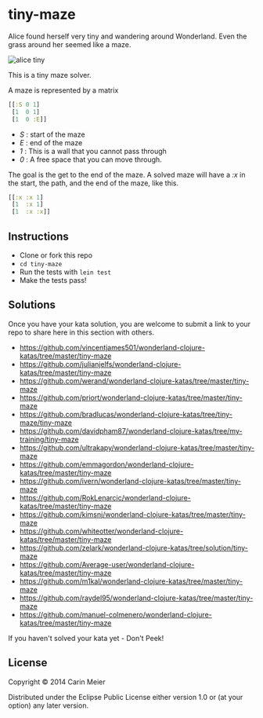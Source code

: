 # tiny-maze

Alice found herself very tiny and wandering around Wonderland.  Even
the grass around her seemed like a maze.

![alice tiny](../images/alicetiny.gif)

This is a tiny maze solver.

A maze is represented by a matrix

```clojure
[[:S 0 1]
 [1  0 1]
 [1  0 :E]]
```

- _S_ : start of the maze
- _E_ : end of the maze
- _1_ : This is a wall that you cannot pass through
- _0_ : A free space that you can move through.

The goal is the get to the end of the maze.  A solved maze will have a
_:x_ in the start, the path, and the end of the maze, like this.

```clojure
[[:x :x 1]
 [1  :x 1]
 [1  :x :x]]
```


## Instructions

- Clone or fork this repo
- `cd tiny-maze`
- Run the tests with `lein test`
- Make the tests pass!

## Solutions

Once you have your kata solution, you are welcome to submit a link to your repo to share here in this section with others.

* https://github.com/vincentjames501/wonderland-clojure-katas/tree/master/tiny-maze
* https://github.com/julianjelfs/wonderland-clojure-katas/tree/master/tiny-maze
* https://github.com/werand/wonderland-clojure-katas/tree/master/tiny-maze
* https://github.com/priort/wonderland-clojure-katas/tree/master/tiny-maze
* https://github.com/bradlucas/wonderland-clojure-katas/tree/tiny-maze/tiny-maze
* https://github.com/davidpham87/wonderland-clojure-katas/tree/my-training/tiny-maze
* https://github.com/ultrakapy/wonderland-clojure-katas/tree/master/tiny-maze
* https://github.com/emmagordon/wonderland-clojure-katas/tree/master/tiny-maze
* https://github.com/ivern/wonderland-clojure-katas/tree/master/tiny-maze
* https://github.com/RokLenarcic/wonderland-clojure-katas/tree/master/tiny-maze
* https://github.com/kimsnj/wonderland-clojure-katas/tree/master/tiny-maze
* https://github.com/whiteotter/wonderland-clojure-katas/tree/master/tiny-maze
* https://github.com/zelark/wonderland-clojure-katas/tree/solution/tiny-maze
* https://github.com/Average-user/wonderland-clojure-katas/tree/master/tiny-maze
* https://github.com/m1kal/wonderland-clojure-katas/tree/master/tiny-maze
* https://github.com/raydel95/wonderland-clojure-katas/tree/master/tiny-maze
* https://github.com/manuel-colmenero/wonderland-clojure-katas/tree/master/tiny-maze
 
If you haven't solved your kata yet - Don't Peek!

## License

Copyright © 2014 Carin Meier

Distributed under the Eclipse Public License either version 1.0 or (at
your option) any later version.
